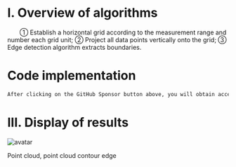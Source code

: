 #  I. Overview of algorithms 

   ① Establish a horizontal grid according to the measurement range and number each grid unit; ② Project all data points vertically onto the grid; ③ Edge detection algorithm extracts boundaries. 

#  Code implementation 

  ```python  
After clicking on the GitHub Sponsor button above, you will obtain access permissions to my private code repository ( https://github.com/slowlon/my_code_bar ) to view this blog code. By searching the code number of this blog, you can find the code you need, code number is: 2024020309574517374
  ```  
#  III. Display of results 

 ![avatar]( a055aee9229f4dd6935a34f58f238f99.png) 

 Point cloud, point cloud contour edge  

